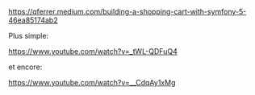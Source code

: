 https://qferrer.medium.com/building-a-shopping-cart-with-symfony-5-46ea85174ab2
 
 
Plus simple:
 
https://www.youtube.com/watch?v=_tWL-QDFuQ4
 
et encore: 
 
https://www.youtube.com/watch?v=__CdqAy1xMg